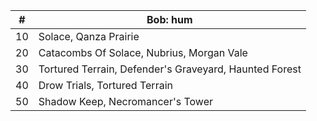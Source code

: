 |#|Bob: hum|
|---|---|
|10|Solace, Qanza Prairie|
|20|Catacombs Of Solace, Nubrius, Morgan Vale|
|30|Tortured Terrain, Defender's Graveyard, Haunted Forest|
|40|Drow Trials, Tortured Terrain|
|50|Shadow Keep, Necromancer's Tower|
